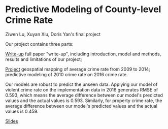 # Predictive Modeling of County-level Crime Rate
Ziwen Lu, Xuyan Xiu, Doris Yan's final project

Our project contains three parts:

[Write-up](https://dorisyan1122.github.io/PPOL6819-Final-Project/final-write-up) full paper "write-up", including introduction, model and methods, results and limitations of our project;

[Project](https://dorisyan1122.github.io/PPOL6819-Final-Project/final-project) geospatial mapping of average crime rate from 2009 to 2014;
predictive modeling of 2010 crime rate on 2016 crime rate.

Our models are robust to predict the unseen data. Applying our model of violent crime rate on the implementation data in 2016 generates RMSE of 0.593, which means the average difference between our model's predicted values and the actual values is 0.593. Similarly, for property crime rate, the average difference between our model's predicted values and the actual values is 0.459.

[Slides](https://dorisyan1122.github.io/PPOL6819-Final-Project/project_slides) 




